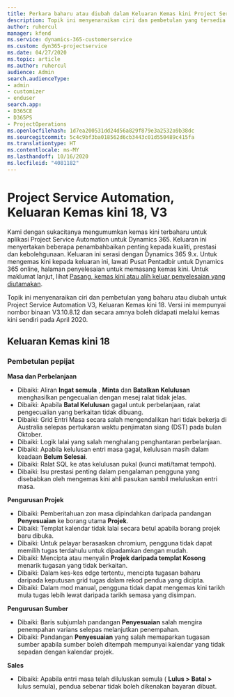```yaml
---
title: Perkara baharu atau diubah dalam Keluaran Kemas kini Project Service Automation 18, V3
description: Topik ini menyenaraikan ciri dan pembetulan yang tersedia dalam Keluaran Kemas kini Project Service Automation 18, V3.
author: ruhercul
manager: kfend
ms.service: dynamics-365-customerservice
ms.custom: dyn365-projectservice
ms.date: 04/27/2020
ms.topic: article
ms.author: ruhercul
audience: Admin
search.audienceType:
- admin
- customizer
- enduser
search.app:
- D365CE
- D365PS
- ProjectOperations
ms.openlocfilehash: 1d7ea200531dd24d56a829f879e3a2532a9b38dc
ms.sourcegitcommit: 5c4c9bf3ba018562d6cb3443c01d550489c415fa
ms.translationtype: HT
ms.contentlocale: ms-MY
ms.lasthandoff: 10/16/2020
ms.locfileid: "4081182"
---
```

# <a name="project-service-automation-update-release-18-v3"></a>Project Service Automation, Keluaran Kemas kini 18, V3

Kami dengan sukacitanya mengumumkan kemas kini terbaharu untuk aplikasi Project Service Automation untuk Dynamics 365. Keluaran ini menyertakan beberapa penambahbaikan penting kepada kualiti, prestasi dan kebolehgunaan. Keluaran ini serasi dengan Dynamics 365 9.x. Untuk mengemas kini kepada keluaran ini, lawati Pusat Pentadbir untuk Dynamics 365 online, halaman penyelesaian untuk memasang kemas kini. Untuk maklumat lanjut, lihat [Pasang, kemas kini atau alih keluar penyelesaian yang diutamakan](https://docs.microsoft.com/power-platform/admin/install-remove-preferred-solution).

Topik ini menyenaraikan ciri dan pembetulan yang baharu atau diubah untuk Project Service Automation V3, Keluaran Kemas kini 18. Versi ini mempunyai nombor binaan V3.10.8.12 dan secara amnya boleh didapati melalui kemas kini sendiri pada April 2020.

## <a name="update-release-18"></a>Keluaran Kemas kini 18

### <a name="bug-fixes"></a>Pembetulan pepijat

**Masa dan Perbelanjaan**

- Dibaiki: Aliran **Ingat semula** , **Minta** dan **Batalkan Kelulusan** menghasilkan pengecualian dengan mesej ralat tidak jelas.
- Dibaiki: Apabila **Batal Kelulusan** gagal untuk perbelanjaan, ralat pengecualian yang berkaitan tidak dibuang.
- Dibaiki: Grid Entri Masa secara salah mengendalikan hari tidak bekerja di Australia selepas pertukaran waktu penjimatan siang (DST) pada bulan Oktober.
- Dibaiki: Logik lalai yang salah menghalang penghantaran perbelanjaan.
- Dibaiki: Apabila kelulusan entri masa gagal, kelulusan masih dalam keadaan **Belum Selesai**.
- Dibaiki: Ralat SQL ke atas kelulusan pukal (kunci mati/tamat tempoh).
- Dibaiki: Isu prestasi penting dalam pengalaman pengguna yang disebabkan oleh mengemas kini ahli pasukan sambil meluluskan entri masa.

**Pengurusan Projek**

- Dibaiki: Pemberitahuan zon masa dipindahkan daripada pandangan **Penyesuaian** ke borang utama **Projek**.
- Dibaiki: Templat kalendar tidak lalai secara betul apabila borang projek baru dibuka.
- Dibaiki: Untuk pelayar berasaskan chromium, pengguna tidak dapat memilih tugas terdahulu untuk dipadamkan dengan mudah.
- Dibaiki: Mencipta atau menyalin **Projek daripada templat Kosong** menarik tugasan yang tidak berkaitan.
- Dibaiki: Dalam kes-kes edge tertentu, mencipta tugasan baharu daripada keputusan grid tugas dalam rekod pendua yang dicipta.
- Dibaiki: Dalam mod manual, pengguna tidak dapat mengemas kini tarikh mula tugas lebih lewat daripada tarikh semasa yang disimpan.

**Pengurusan Sumber**

- Dibaiki: Baris subjumlah pandangan **Penyesuaian** salah mengira penempahan varians selepas melanjutkan penempahan.
- Dibaiki: Pandangan **Penyesuaian** yang salah memaparkan tugasan sumber apabila sumber boleh ditempah mempunyai kalendar yang tidak sepadan dengan kalendar projek.

**Sales**

- Dibaiki: Apabila entri masa telah diluluskan semula ( **Lulus > Batal >** lulus semula), pendua sebenar tidak boleh dikenakan bayaran dibuat.
